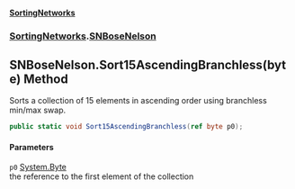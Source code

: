 #### [SortingNetworks](./index.md 'index')
### [SortingNetworks](./SortingNetworks.md 'SortingNetworks').[SNBoseNelson](./SortingNetworks-SNBoseNelson.md 'SortingNetworks.SNBoseNelson')
## SNBoseNelson.Sort15AscendingBranchless(byte) Method
Sorts a collection of 15 elements in ascending order using branchless min/max swap.  
```csharp
public static void Sort15AscendingBranchless(ref byte p0);
```
#### Parameters
<a name='SortingNetworks-SNBoseNelson-Sort15AscendingBranchless(byte)-p0'></a>
`p0` [System.Byte](https://docs.microsoft.com/en-us/dotnet/api/System.Byte 'System.Byte')  
the reference to the first element of the collection  
  
